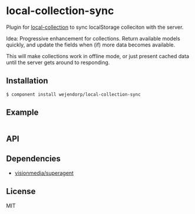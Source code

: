 # local-collection-sync
Plugin for [local-collection](https://github.com/wejendorp/local-collection) to
sync localStorage colleciton with the server.

Idea: Progressive enhancement for collections. Return available models quickly,
and update the fields when (if) more data becomes available.

This will make collections work in offline mode, or just present cached data
until the server gets around to responding.

## Installation

    $ component install wejendorp/local-collection-sync

## Example
```js

```

## API



## Dependencies
- [visionmedia/superagent](https://github.com/visionmedia/superagent)

## License
MIT